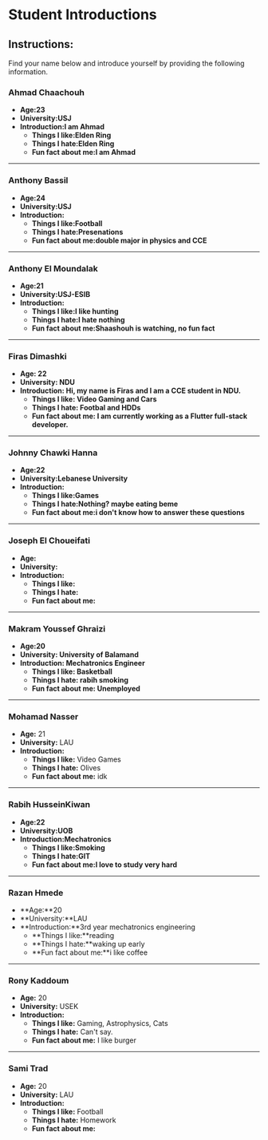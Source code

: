 # Student Introductions

## Instructions:

Find your name below and introduce yourself by providing the following information.

### Ahmad Chaachouh

- **Age:23**
- **University:USJ**
- **Introduction:I am Ahmad**
  - **Things I like:Elden Ring**
  - **Things I hate:Elden Ring**
  - **Fun fact about me:I am Ahmad**

---

### Anthony Bassil

- **Age:24**
- **University:USJ**
- **Introduction:**
  - **Things I like:Football**
  - **Things I hate:Presenations**
  - **Fun fact about me:double major in physics and CCE**

---

### Anthony El Moundalak

- **Age:21**
- **University:USJ-ESIB**
- **Introduction:**
  - **Things I like:I like hunting**
  - **Things I hate:I hate nothing**
  - **Fun fact about me:Shaashouh is watching, no fun fact**

---

### Firas Dimashki

- **Age: 22**
- **University: NDU**
- **Introduction: Hi, my name is Firas and I am a CCE student in NDU.**
  - **Things I like: Video Gaming and Cars**
  - **Things I hate: Footbal and HDDs**
  - **Fun fact about me: I am currently working as a Flutter full-stack developer.**

---

### Johnny Chawki Hanna

- **Age:22**
- **University:Lebanese University**
- **Introduction:**
  - **Things I like:Games**
  - **Things I hate:Nothing? maybe eating beme**
  - **Fun fact about me:i don't know how to answer these questions**

---

### Joseph El Choueifati

- **Age:**
- **University:**
- **Introduction:**
  - **Things I like:**
  - **Things I hate:**
  - **Fun fact about me:**

---

### Makram Youssef Ghraizi

- **Age:20**
- **University: University of Balamand**
- **Introduction: Mechatronics Engineer**
  - **Things I like: Basketball**
  - **Things I hate: rabih smoking**
  - **Fun fact about me: Unemployed**

---

### Mohamad Nasser

- **Age:** 21
- **University:** LAU
- **Introduction:**
  - **Things I like:** Video Games
  - **Things I hate:** Olives
  - **Fun fact about me:** idk

---

### Rabih HusseinKiwan

- **Age:22**
- **University:UOB**
- **Introduction:Mechatronics**
  - **Things I like:Smoking**
  - **Things I hate:GIT**
  - **Fun fact about me:I love to study very hard**

---

### Razan Hmede

- **Age:**20
- **University:**LAU
- **Introduction:**3rd year mechatronics engineering
  - **Things I like:**reading
  - **Things I hate:**waking up early
  - **Fun fact about me:**i like coffee

---

### Rony Kaddoum

- **Age:** 20
- **University:** USEK
- **Introduction:**
  - **Things I like:** Gaming, Astrophysics, Cats
  - **Things I hate:** Can't say.
  - **Fun fact about me:** I like burger

---

### Sami Trad

- **Age:** 20
- **University:** LAU
- **Introduction:**
  - **Things I like:** Football
  - **Things I hate:** Homework
  - **Fun fact about me:**

